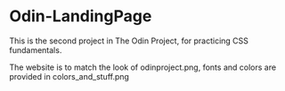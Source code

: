 # Odin-LandingPage

This is the second project in The Odin Project, for practicing CSS fundamentals.

The website is to match the look of odinproject.png, fonts and colors are provided in colors_and_stuff.png
